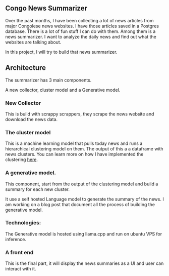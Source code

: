 ## Congo News Summarizer


Over the past months, I have been collecting a lot of news articles from major Congolese news websites. I have those articles saved in a Postgres database. There is a lot of fun stuff I can do with them. Among them is a news summarizer. I want to analyze the daily news and find out what the websites are talking about.

In this project, I will try to build that news summarizer.


## Architecture

The summarizer has 3 main components.

A new collector,  cluster model and a Generative model.

### New Collector

This is build with scrappy scrappers, they scrape the news website and download the news data.

### The cluster model

This is a machine learning model that pulls today news and runs a hierarchical clustering model on them. The output of this a a dataframe with news clusters. You can learn more on how I have implemented the clustering [here](./notebooks/new-summarizer-clustering.ipynb).


### A generative model.

This component, start from the output of the clustering model and build a summary for each new cluster.

It use a self hosted Language model to generate the summary of the news.  I am working on a blog post that document all the process of building the generative model.

### Technologies:

The Generative model is hosted using llama.cpp and run on ubuntu VPS for inference.


### A front end

This is the final part, it will display the news summaries as a UI and user can interact with it.


### 

